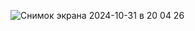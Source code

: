 ![Снимок экрана 2024-10-31 в 20 04 26](https://github.com/user-attachments/assets/07fa5c6c-1dc9-4c6e-958d-7b04cd8b1589)

